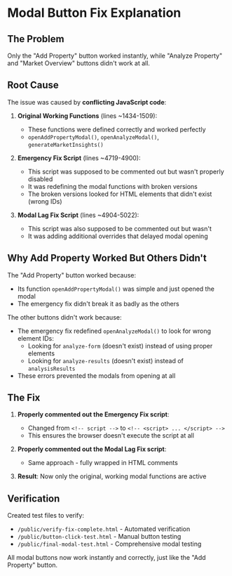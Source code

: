 # Modal Button Fix Explanation

## The Problem
Only the "Add Property" button worked instantly, while "Analyze Property" and "Market Overview" buttons didn't work at all.

## Root Cause
The issue was caused by **conflicting JavaScript code**:

1. **Original Working Functions** (lines ~1434-1509):
   - These functions were defined correctly and worked perfectly
   - `openAddPropertyModal()`, `openAnalyzeModal()`, `generateMarketInsights()`

2. **Emergency Fix Script** (lines ~4719-4900):
   - This script was supposed to be commented out but wasn't properly disabled
   - It was redefining the modal functions with broken versions
   - The broken versions looked for HTML elements that didn't exist (wrong IDs)

3. **Modal Lag Fix Script** (lines ~4904-5022):
   - This script was also supposed to be commented out but wasn't
   - It was adding additional overrides that delayed modal opening

## Why Add Property Worked But Others Didn't
The "Add Property" button worked because:
- Its function `openAddPropertyModal()` was simple and just opened the modal
- The emergency fix didn't break it as badly as the others

The other buttons didn't work because:
- The emergency fix redefined `openAnalyzeModal()` to look for wrong element IDs:
  - Looking for `analyze-form` (doesn't exist) instead of using proper elements
  - Looking for `analyze-results` (doesn't exist) instead of `analysisResults`
- These errors prevented the modals from opening at all

## The Fix
1. **Properly commented out the Emergency Fix script**:
   - Changed from `<!-- script -->` to `<!-- <script> ... </script> -->`
   - This ensures the browser doesn't execute the script at all

2. **Properly commented out the Modal Lag Fix script**:
   - Same approach - fully wrapped in HTML comments

3. **Result**: Now only the original, working modal functions are active

## Verification
Created test files to verify:
- `/public/verify-fix-complete.html` - Automated verification
- `/public/button-click-test.html` - Manual button testing
- `/public/final-modal-test.html` - Comprehensive modal testing

All modal buttons now work instantly and correctly, just like the "Add Property" button.